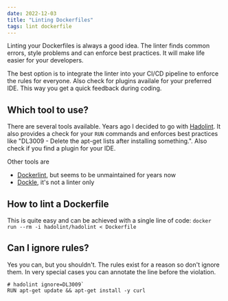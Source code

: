 ```yaml
---
date: 2022-12-03
title: "Linting Dockerfiles"
tags: lint dockerfile
---
```

Linting your Dockerfiles is always a good idea. The linter finds common errors, style problems and can enforce
best practices. It will make life easier for your developers.

The best option is to integrate the linter into your CI/CD pipeline to enforce the rules for everyone. Also check
for plugins availale for your preferred IDE. This way you get a quick feedback during coding.

## Which tool to use?

There are several tools available. Years ago I decided to go with [Hadolint](https://github.com/hadolint/hadolint). It
also provides a check for your `RUN` commands and enforces best practices like "DL3009 - Delete the apt-get lists after
installing something.". Also check if you find a plugin for your IDE.

Other tools are

- [Dockerlint](https://github.com/RedCoolBeans/dockerlint), but seems to be unmaintained for years now
- [Dockle](https://github.com/goodwithtech/dockle), it's not a linter only

## How to lint a Dockerfile

This is quite easy and can be achieved with a single line of code: `docker run --rm -i hadolint/hadolint < Dockerfile`

## Can I ignore rules?

Yes you can, but you shouldn't. The rules exist for a reason so don't ignore them. In very special cases you
can annotate the line before the violation.

```
# hadolint ignore=DL3009`
RUN apt-get update && apt-get install -y curl
```
